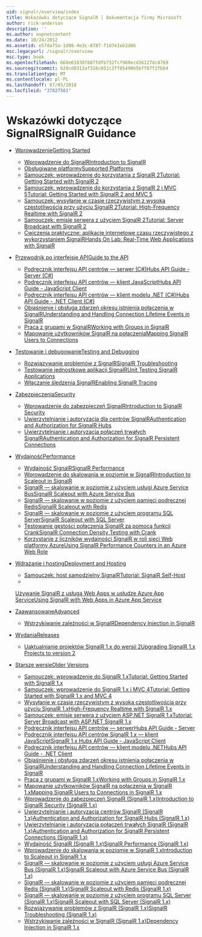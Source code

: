 ```yaml
---
uid: signalr/overview/index
title: Wskazówki dotyczące SignalR | Dokumentacja firmy Microsoft
author: rick-anderson
description: ''
ms.author: aspnetcontent
ms.date: 10/24/2012
ms.assetid: e57da75a-1d98-4e3c-8787-f1d7e1eb2d86
msc.legacyurl: /signalr/overview
msc.type: book
ms.openlocfilehash: 668e01838f887fdfb732fcf960ecd36127dc8769
ms.sourcegitcommit: b28cd0313af316c051c2ff8549865bff67f2fbb4
ms.translationtype: MT
ms.contentlocale: pl-PL
ms.lasthandoff: 07/05/2018
ms.locfileid: "37827561"
---
```

<a name="signalr-guidance"></a><span data-ttu-id="ab75d-102">Wskazówki dotyczące SignalR</span><span class="sxs-lookup"><span data-stu-id="ab75d-102">SignalR Guidance</span></span>
====================
- [<span data-ttu-id="ab75d-103">Wprowadzenie</span><span class="sxs-lookup"><span data-stu-id="ab75d-103">Getting Started</span></span>](getting-started/index.md)

    - [<span data-ttu-id="ab75d-104">Wprowadzenie do SignalR</span><span class="sxs-lookup"><span data-stu-id="ab75d-104">Introduction to SignalR</span></span>](getting-started/introduction-to-signalr.md)
    - [<span data-ttu-id="ab75d-105">Obsługiwane platformy</span><span class="sxs-lookup"><span data-stu-id="ab75d-105">Supported Platforms</span></span>](getting-started/supported-platforms.md)
    - [<span data-ttu-id="ab75d-106">Samouczek: wprowadzenie do korzystania z SignalR 2</span><span class="sxs-lookup"><span data-stu-id="ab75d-106">Tutorial: Getting Started with SignalR 2</span></span>](getting-started/tutorial-getting-started-with-signalr.md)
    - [<span data-ttu-id="ab75d-107">Samouczek: wprowadzenie do korzystania z SignalR 2 i MVC 5</span><span class="sxs-lookup"><span data-stu-id="ab75d-107">Tutorial: Getting Started with SignalR 2 and MVC 5</span></span>](getting-started/tutorial-getting-started-with-signalr-and-mvc.md)
    - [<span data-ttu-id="ab75d-108">Samouczek: wysyłanie w czasie rzeczywistym z wysoką częstotliwością przy użyciu SignalR 2</span><span class="sxs-lookup"><span data-stu-id="ab75d-108">Tutorial: High-Frequency Realtime with SignalR 2</span></span>](getting-started/tutorial-high-frequency-realtime-with-signalr.md)
    - [<span data-ttu-id="ab75d-109">Samouczek: emisje serwera z użyciem SignalR 2</span><span class="sxs-lookup"><span data-stu-id="ab75d-109">Tutorial: Server Broadcast with SignalR 2</span></span>](getting-started/tutorial-server-broadcast-with-signalr.md)
    - [<span data-ttu-id="ab75d-110">Ćwiczenia praktyczne: aplikacje internetowe czasu rzeczywistego z wykorzystaniem SignalR</span><span class="sxs-lookup"><span data-stu-id="ab75d-110">Hands On Lab: Real-Time Web Applications with SignalR</span></span>](getting-started/real-time-web-applications-with-signalr.md)
- [<span data-ttu-id="ab75d-111">Przewodnik po interfejsie API</span><span class="sxs-lookup"><span data-stu-id="ab75d-111">Guide to the API</span></span>](guide-to-the-api/index.md)

    - [<span data-ttu-id="ab75d-112">Podręcznik interfejsu API centrów — serwer (C#)</span><span class="sxs-lookup"><span data-stu-id="ab75d-112">Hubs API Guide - Server (C#)</span></span>](guide-to-the-api/hubs-api-guide-server.md)
    - [<span data-ttu-id="ab75d-113">Podręcznik interfejsu API centrów — klient JavaScript</span><span class="sxs-lookup"><span data-stu-id="ab75d-113">Hubs API Guide - JavaScript Client</span></span>](guide-to-the-api/hubs-api-guide-javascript-client.md)
    - [<span data-ttu-id="ab75d-114">Podręcznik interfejsu API centrów — klient modelu .NET (C#)</span><span class="sxs-lookup"><span data-stu-id="ab75d-114">Hubs API Guide - .NET Client (C#)</span></span>](guide-to-the-api/hubs-api-guide-net-client.md)
    - [<span data-ttu-id="ab75d-115">Objaśnienie i obsługa zdarzeń okresu istnienia połączenia w SignalR</span><span class="sxs-lookup"><span data-stu-id="ab75d-115">Understanding and Handling Connection Lifetime Events in SignalR</span></span>](guide-to-the-api/handling-connection-lifetime-events.md)
    - [<span data-ttu-id="ab75d-116">Praca z grupami w SignalR</span><span class="sxs-lookup"><span data-stu-id="ab75d-116">Working with Groups in SignalR</span></span>](guide-to-the-api/working-with-groups.md)
    - [<span data-ttu-id="ab75d-117">Mapowanie użytkowników SignalR na połączenia</span><span class="sxs-lookup"><span data-stu-id="ab75d-117">Mapping SignalR Users to Connections</span></span>](guide-to-the-api/mapping-users-to-connections.md)
- [<span data-ttu-id="ab75d-118">Testowanie i debugowanie</span><span class="sxs-lookup"><span data-stu-id="ab75d-118">Testing and Debugging</span></span>](testing-and-debugging/index.md)

    - [<span data-ttu-id="ab75d-119">Rozwiązywanie problemów z SignalR</span><span class="sxs-lookup"><span data-stu-id="ab75d-119">SignalR Troubleshooting</span></span>](testing-and-debugging/troubleshooting.md)
    - [<span data-ttu-id="ab75d-120">Testowanie jednostkowe aplikacji SignalR</span><span class="sxs-lookup"><span data-stu-id="ab75d-120">Unit Testing SignalR Applications</span></span>](testing-and-debugging/unit-testing-signalr-applications.md)
    - [<span data-ttu-id="ab75d-121">Włączanie śledzenia SignalR</span><span class="sxs-lookup"><span data-stu-id="ab75d-121">Enabling SignalR Tracing</span></span>](testing-and-debugging/enabling-signalr-tracing.md)
- [<span data-ttu-id="ab75d-122">Zabezpieczenia</span><span class="sxs-lookup"><span data-stu-id="ab75d-122">Security</span></span>](security/index.md)

    - [<span data-ttu-id="ab75d-123">Wprowadzenie do zabezpieczeń SignalR</span><span class="sxs-lookup"><span data-stu-id="ab75d-123">Introduction to SignalR Security</span></span>](security/introduction-to-security.md)
    - [<span data-ttu-id="ab75d-124">Uwierzytelnianie i autoryzacja dla centrów SignalR</span><span class="sxs-lookup"><span data-stu-id="ab75d-124">Authentication and Authorization for SignalR Hubs</span></span>](security/hub-authorization.md)
    - [<span data-ttu-id="ab75d-125">Uwierzytelnianie i autoryzacja połączeń trwałych SignalR</span><span class="sxs-lookup"><span data-stu-id="ab75d-125">Authentication and Authorization for SignalR Persistent Connections</span></span>](security/persistent-connection-authorization.md)
- [<span data-ttu-id="ab75d-126">Wydajność</span><span class="sxs-lookup"><span data-stu-id="ab75d-126">Performance</span></span>](performance/index.md)

    - [<span data-ttu-id="ab75d-127">Wydajność SignalR</span><span class="sxs-lookup"><span data-stu-id="ab75d-127">SignalR Performance</span></span>](performance/signalr-performance.md)
    - [<span data-ttu-id="ab75d-128">Wprowadzenie do skalowania w poziomie w SignalR</span><span class="sxs-lookup"><span data-stu-id="ab75d-128">Introduction to Scaleout in SignalR</span></span>](performance/scaleout-in-signalr.md)
    - [<span data-ttu-id="ab75d-129">SignalR — skalowanie w poziomie z użyciem usługi Azure Service Bus</span><span class="sxs-lookup"><span data-stu-id="ab75d-129">SignalR Scaleout with Azure Service Bus</span></span>](performance/scaleout-with-windows-azure-service-bus.md)
    - [<span data-ttu-id="ab75d-130">SignalR — skalowanie w poziomie z użyciem pamięci podręcznej Redis</span><span class="sxs-lookup"><span data-stu-id="ab75d-130">SignalR Scaleout with Redis</span></span>](performance/scaleout-with-redis.md)
    - [<span data-ttu-id="ab75d-131">SignalR — skalowanie w poziomie z użyciem programu SQL Server</span><span class="sxs-lookup"><span data-stu-id="ab75d-131">SignalR Scaleout with SQL Server</span></span>](performance/scaleout-with-sql-server.md)
    - [<span data-ttu-id="ab75d-132">Testowanie gęstości połączenia SignalR za pomocą funkcji Crank</span><span class="sxs-lookup"><span data-stu-id="ab75d-132">SignalR Connection Density Testing with Crank</span></span>](performance/signalr-connection-density-testing-with-crank.md)
    - [<span data-ttu-id="ab75d-133">Korzystanie z liczników wydajności SignalR w roli sieci Web platformy Azure</span><span class="sxs-lookup"><span data-stu-id="ab75d-133">Using SignalR Performance Counters in an Azure Web Role</span></span>](performance/using-signalr-performance-counters-in-an-azure-web-role.md)
- [<span data-ttu-id="ab75d-134">Wdrażanie i hosting</span><span class="sxs-lookup"><span data-stu-id="ab75d-134">Deployment and Hosting</span></span>](deployment/index.md)

    - [<span data-ttu-id="ab75d-135">Samouczek: host samodzielny SignalR</span><span class="sxs-lookup"><span data-stu-id="ab75d-135">Tutorial: SignalR Self-Host</span></span>](deployment/tutorial-signalr-self-host.md)
    - <span data-ttu-id="ab75d-136">
  [Używanie SignalR z usługą Web Apps w usłudze Azure App Service](deployment/using-signalr-with-azure-web-sites.md)</span><span class="sxs-lookup"><span data-stu-id="ab75d-136">[Using SignalR with Web Apps in Azure App Service](deployment/using-signalr-with-azure-web-sites.md)</span></span>
- [<span data-ttu-id="ab75d-137">Zaawansowane</span><span class="sxs-lookup"><span data-stu-id="ab75d-137">Advanced</span></span>](advanced/index.md)

    - [<span data-ttu-id="ab75d-138">Wstrzykiwanie zależności w SignalR</span><span class="sxs-lookup"><span data-stu-id="ab75d-138">Dependency Injection in SignalR</span></span>](advanced/dependency-injection.md)
- [<span data-ttu-id="ab75d-139">Wydania</span><span class="sxs-lookup"><span data-stu-id="ab75d-139">Releases</span></span>](releases/index.md)

    - [<span data-ttu-id="ab75d-140">Uaktualnianie projektów SignalR 1.x do wersji 2</span><span class="sxs-lookup"><span data-stu-id="ab75d-140">Upgrading SignalR 1.x Projects to version 2</span></span>](releases/upgrading-signalr-1x-projects-to-20.md)
- [<span data-ttu-id="ab75d-141">Starsze wersje</span><span class="sxs-lookup"><span data-stu-id="ab75d-141">Older Versions</span></span>](older-versions/index.md)

    - [<span data-ttu-id="ab75d-142">Samouczek: wprowadzenie do SignalR 1.x</span><span class="sxs-lookup"><span data-stu-id="ab75d-142">Tutorial: Getting Started with SignalR 1.x</span></span>](older-versions/tutorial-getting-started-with-signalr.md)
    - [<span data-ttu-id="ab75d-143">Samouczek: wprowadzenie do SignalR 1.x i MVC 4</span><span class="sxs-lookup"><span data-stu-id="ab75d-143">Tutorial: Getting Started with SignalR 1.x and MVC 4</span></span>](older-versions/tutorial-getting-started-with-signalr-and-mvc-4.md)
    - [<span data-ttu-id="ab75d-144">Wysyłanie w czasie rzeczywistym z wysoką częstotliwością przy użyciu SignalR 1.x</span><span class="sxs-lookup"><span data-stu-id="ab75d-144">High-Frequency Realtime with SignalR 1.x</span></span>](older-versions/tutorial-high-frequency-realtime-with-signalr.md)
    - [<span data-ttu-id="ab75d-145">Samouczek: emisje serwera z użyciem ASP.NET SignalR 1.x</span><span class="sxs-lookup"><span data-stu-id="ab75d-145">Tutorial: Server Broadcast with ASP.NET SignalR 1.x</span></span>](older-versions/tutorial-server-broadcast-with-aspnet-signalr.md)
    - [<span data-ttu-id="ab75d-146">Podręcznik interfejsu API centrów — serwer</span><span class="sxs-lookup"><span data-stu-id="ab75d-146">Hubs API Guide - Server</span></span>](older-versions/signalr-1x-hubs-api-guide-server.md)
    - [<span data-ttu-id="ab75d-147">Podręcznik interfejsu API centrów SignalR 1.x — klient JavaScript</span><span class="sxs-lookup"><span data-stu-id="ab75d-147">SignalR 1.x Hubs API Guide - JavaScript Client</span></span>](older-versions/signalr-1x-hubs-api-guide-javascript-client.md)
    - [<span data-ttu-id="ab75d-148">Podręcznik interfejsu API centrów — klient modelu .NET</span><span class="sxs-lookup"><span data-stu-id="ab75d-148">Hubs API Guide - .NET Client</span></span>](older-versions/signalr-1x-hubs-api-guide-net-client.md)
    - [<span data-ttu-id="ab75d-149">Objaśnienie i obsługa zdarzeń okresu istnienia połączenia w SignalR</span><span class="sxs-lookup"><span data-stu-id="ab75d-149">Understanding and Handling Connection Lifetime Events in SignalR</span></span>](older-versions/handling-connection-lifetime-events.md)
    - [<span data-ttu-id="ab75d-150">Praca z grupami w SignalR 1.x</span><span class="sxs-lookup"><span data-stu-id="ab75d-150">Working with Groups in SignalR 1.x</span></span>](older-versions/working-with-groups.md)
    - [<span data-ttu-id="ab75d-151">Mapowanie użytkowników SignalR na połączenia w SignalR 1.x</span><span class="sxs-lookup"><span data-stu-id="ab75d-151">Mapping SignalR Users to Connections in SignalR 1.x</span></span>](older-versions/mapping-users-to-connections.md)
    - [<span data-ttu-id="ab75d-152">Wprowadzenie do zabezpieczeń SignalR (SignalR 1.x)</span><span class="sxs-lookup"><span data-stu-id="ab75d-152">Introduction to SignalR Security (SignalR 1.x)</span></span>](older-versions/introduction-to-security.md)
    - [<span data-ttu-id="ab75d-153">Uwierzytelnianie i autoryzacja centrów SignalR (SignalR 1.x)</span><span class="sxs-lookup"><span data-stu-id="ab75d-153">Authentication and Authorization for SignalR Hubs (SignalR 1.x)</span></span>](older-versions/hub-authorization.md)
    - [<span data-ttu-id="ab75d-154">Uwierzytelnianie i autoryzacja połączeń trwałych SignalR (SignalR 1.x)</span><span class="sxs-lookup"><span data-stu-id="ab75d-154">Authentication and Authorization for SignalR Persistent Connections (SignalR 1.x)</span></span>](older-versions/persistent-connection-authorization.md)
    - [<span data-ttu-id="ab75d-155">Wydajność SignalR (SignalR 1.x)</span><span class="sxs-lookup"><span data-stu-id="ab75d-155">SignalR Performance (SignalR 1.x)</span></span>](older-versions/signalr-performance.md)
    - [<span data-ttu-id="ab75d-156">Wprowadzenie do skalowania w poziomie w SignalR 1.x</span><span class="sxs-lookup"><span data-stu-id="ab75d-156">Introduction to Scaleout in SignalR 1.x</span></span>](older-versions/scaleout-in-signalr.md)
    - [<span data-ttu-id="ab75d-157">SignalR — skalowanie w poziomie z użyciem usługi Azure Service Bus (SignalR 1.x)</span><span class="sxs-lookup"><span data-stu-id="ab75d-157">SignalR Scaleout with Azure Service Bus (SignalR 1.x)</span></span>](older-versions/scaleout-with-windows-azure-service-bus.md)
    - [<span data-ttu-id="ab75d-158">SignalR — skalowanie w poziomie z użyciem pamięci podręcznej Redis (SignalR 1.x)</span><span class="sxs-lookup"><span data-stu-id="ab75d-158">SignalR Scaleout with Redis (SignalR 1.x)</span></span>](older-versions/scaleout-with-redis.md)
    - [<span data-ttu-id="ab75d-159">SignalR — skalowanie w poziomie z użyciem programu SQL Server (SignalR 1.x)</span><span class="sxs-lookup"><span data-stu-id="ab75d-159">SignalR Scaleout with SQL Server (SignalR 1.x)</span></span>](older-versions/scaleout-with-sql-server.md)
    - [<span data-ttu-id="ab75d-160">Rozwiązywanie problemów z SignalR (SignalR 1.x)</span><span class="sxs-lookup"><span data-stu-id="ab75d-160">SignalR Troubleshooting (SignalR 1.x)</span></span>](older-versions/troubleshooting.md)
    - [<span data-ttu-id="ab75d-161">Wstrzykiwanie zależności w SignalR (SignalR 1.x)</span><span class="sxs-lookup"><span data-stu-id="ab75d-161">Dependency Injection in SignalR 1.x</span></span>](older-versions/dependency-injection.md)
